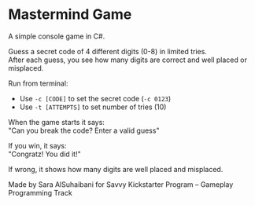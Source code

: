 # Mastermind Game

A simple console game in C#.

Guess a secret code of 4 different digits (0-8) in limited tries.  
After each guess, you see how many digits are correct and well placed or misplaced.

Run from terminal:  
- Use `-c [CODE]` to set the secret code (`-c 0123`)  
- Use `-t [ATTEMPTS]` to set number of tries (10)

When the game starts it says:  
"Can you break the code? Enter a valid guess"

If you win, it says:  
"Congratz! You did it!"

If wrong, it shows how many digits are well placed and misplaced.

Made by Sara AlSuhaibani for Savvy Kickstarter Program – Gameplay Programming Track
